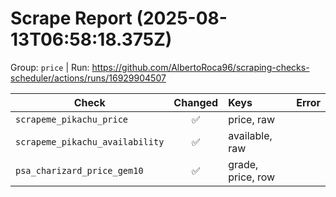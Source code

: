 # Scrape Report (2025-08-13T06:58:18.375Z)

Group: `price`  |  Run: https://github.com/AlbertoRoca96/scraping-checks-scheduler/actions/runs/16929904507

| Check | Changed | Keys | Error |
|---|:---:|:--|:--|
| `scrapeme_pikachu_price` | ✅ | price, raw |  |
| `scrapeme_pikachu_availability` | ✅ | available, raw |  |
| `psa_charizard_price_gem10` | ✅ | grade, price, row |  |
